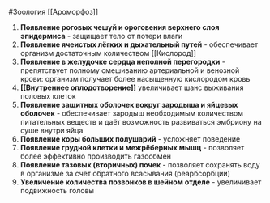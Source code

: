 #Зоология 
[[Ароморфоз]]
1. **Появление роговых чешуй и ороговения верхнего слоя эпидермиса** - защищает тело от потери влаги
2. **Появление ячеистых лёгких и дыхательный путей** - обеспечивает организм достаточным количеством [[Кислород]]
3. **Появление в желудочке сердца неполной перегородки** - препятствует полному смешиванию артериальной и венозной крови: организм получает более насыщенную кислородом кровь
4. **[[Внутреннее оплодотворение]]** увеличивает шанс выживания половых клеток
5. **Появление защитных оболочек вокруг зародыша и яйцевых оболочек** - обеспечивает зародыш необходимым количеством питательных веществ и даёт возможность развиваться эмбриону на суше внутри яйца
6. **Появление коры больших полушарий** - усложняет поведение
7. **Появление грудной клетки и межрёберных мышц** - позволяет более эффективно производить газообмен
8. **Появление тазовых (вторичных) почек** - позволяет сохранять воду в организме за счёт обратного всасывания (реарбсорбции)
9. **Увеличение количества позвонков в шейном отделе** - увеличивает подвижность головы 